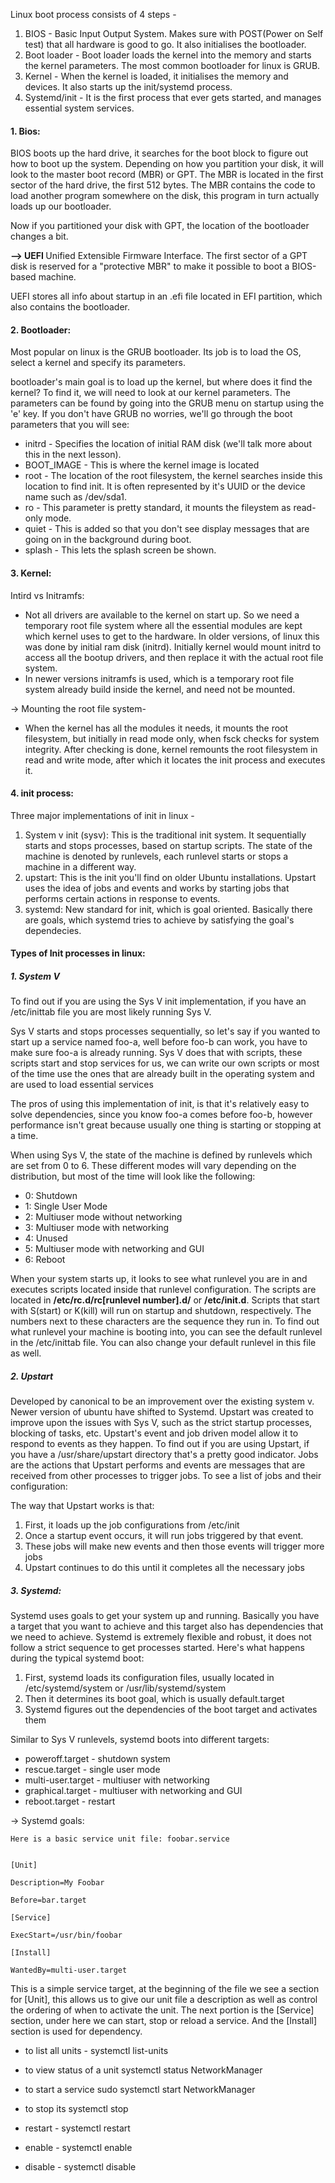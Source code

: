 
Linux boot process consists of 4 steps - 

1. BIOS - Basic Input Output System. Makes sure with POST(Power on Self test) that all hardware is good to go. It also initialises the bootloader. 
2. Boot loader - Boot loader loads the kernel into the memory and starts the kernel parameters. The most common bootloader for linux is GRUB. 
3. Kernel  - When the kernel is loaded, it initialises the memory and devices. It also starts up the init/systemd process. 
4. Systemd/init  - It is the first process that ever gets started, and manages essential system services. 


<h4>1. Bios:</h4>
BIOS boots up the hard drive, it searches for the boot block to figure out how to boot up the system. Depending on how you partition your disk, it will look to the master boot record (MBR) or GPT. The MBR is located in the first sector of the hard drive, the first 512 bytes. The MBR contains the code to load another program somewhere on the disk, this program in turn actually loads up our bootloader.

Now if you partitioned your disk with GPT, the location of the bootloader changes a bit.

 <b>--> UEFI </b> 
Unified Extensible Firmware Interface. The first sector of a GPT disk is reserved for a "protective MBR" to make it possible to boot a BIOS-based machine.


 UEFI stores all info about startup in an .efi file located in EFI partition, which also contains the bootloader. 


<h4>2. Bootloader:</h4>

Most popular on linux is the GRUB bootloader. Its job is to load the OS, select a kernel and specify its parameters. 

bootloader's main goal is to load up the kernel, but where does it find the kernel? To find it, we will need to look at our kernel parameters. The parameters can be found by going into the GRUB menu on startup using the 'e' key. If you don't have GRUB no worries, we'll go through the boot parameters that you will see:

- initrd - Specifies the location of initial RAM disk (we'll talk more about this in the next lesson).
- BOOT_IMAGE - This is where the kernel image is located
- root - The location of the root filesystem, the kernel searches inside this location to find init. It is often represented by it's UUID or the device name such as /dev/sda1.
- ro - This parameter is pretty standard, it mounts the fileystem as read-only mode.
- quiet - This is added so that you don't see display messages that are going on in the background during boot.
- splash - This lets the splash screen be shown.


#### 3. Kernel:

Intird vs Initramfs:

- Not all drivers are available to the kernel on start up. So we need a temporary root file system where all the essential modules are kept which kernel uses to get to the hardware. In older versions, of linux this was done by initial ram disk (initrd). Initially kernel would mount initrd to access all the bootup drivers, and then replace it with the actual root file system. 
- In newer versions initramfs is used, which is a temporary root file system already build inside the kernel, and need not be mounted. 


-> Mounting the root file system- 

- When the kernel has all the modules it needs, it mounts the root filesystem, but initially in read mode only, when fsck checks for system integrity. After checking is done, kernel remounts the root filesystem in read and write mode, after which it locates the init process and executes it. 


<h4>4. init process: </h4>
Three major implementations of init in linux - 

1. System v init (sysv): This is the traditional init system. It sequentially starts and stops processes, based on startup scripts. The state of the machine is denoted by runlevels, each runlevel starts or stops a machine in a different way.
2.  upstart: This is the init you'll find on older Ubuntu installations. Upstart uses the idea of jobs and events and works by starting jobs that performs certain actions in response to events.
3.  systemd:  New standard for init, which is goal oriented. Basically there are goals, which systemd tries to achieve by satisfying the goal's dependecies. 



<h4>Types of Init processes in linux: </h4>
<h5>1. System V </h5>

To find out if you are using the Sys V init implementation, if you have an /etc/inittab file you are most likely running Sys V.

Sys V starts and stops processes sequentially, so let's say if you wanted to start up a service named foo-a, well before foo-b can work, you have to make sure foo-a is already running. Sys V does that with scripts, these scripts start and stop services for us, we can write our own scripts or most of the time use the ones that are already built in the operating system and are used to load essential services

The pros of using this implementation of init, is that it's relatively easy to solve dependencies, since you know foo-a comes before foo-b, however performance isn't great because usually one thing is starting or stopping at a time.

When using Sys V, the state of the machine is defined by runlevels which are set from 0 to 6. These different modes will vary depending on the distribution, but most of the time will look like the following:

- 0: Shutdown
- 1: Single User Mode
- 2: Multiuser mode without networking
- 3: Multiuser mode with networking
- 4: Unused
- 5: Multiuser mode with networking and GUI
- 6: Reboot

When your system starts up, it looks to see what runlevel you are in and executes scripts located inside that runlevel configuration. The scripts are located in **/etc/rc.d/rc[runlevel number].d/** or **/etc/init.d**. Scripts that start with S(start) or K(kill) will run on startup and shutdown, respectively. The numbers next to these characters are the sequence they run in.
To find out what runlevel your machine is booting into, you can see the default runlevel in the /etc/inittab file. You can also change your default runlevel in this file as well.


<h5>2. Upstart</h5>
Developed by canonical to be an improvement over the existing system v. Newer version of ubuntu have shifted to Systemd. Upstart was created to improve upon the issues with Sys V, such as the strict startup processes, blocking of tasks, etc. Upstart's event and job driven model allow it to respond to events as they happen.
To find out if you are using Upstart, if you have a /usr/share/upstart directory that's a pretty good indicator.
Jobs are the actions that Upstart performs and events are messages that are received from other processes to trigger jobs. To see a list of jobs and their configuration:

The way that Upstart works is that:

1. First, it loads up the job configurations from /etc/init
2. Once a startup event occurs, it will run jobs triggered by that event.
3. These jobs will make new events and then those events will trigger more jobs
4. Upstart continues to do this until it completes all the necessary jobs


<h5>3. Systemd: </h5>

Systemd uses goals to get your system up and running. Basically you have a target that you want to achieve and this target also has dependencies that we need to achieve. Systemd is extremely flexible and robust, it does not follow a strict sequence to get processes started. Here's what happens during the typical systemd boot:

1. First, systemd loads its configuration files, usually located in /etc/systemd/system or /usr/lib/systemd/system
2. Then it determines its boot goal, which is usually default.target
3. Systemd figures out the dependencies of the boot target and activates them

Similar to Sys V runlevels, systemd boots into different targets:

- poweroff.target - shutdown system
- rescue.target - single user mode
- multi-user.target - multiuser with networking
- graphical.target - multiuser with networking and GUI
- reboot.target - restart


-> Systemd goals: 

	Here is a basic service unit file: foobar.service

  
	[Unit]
	  
	Description=My Foobar
	  
	Before=bar.target
	
	[Service]
	  
	ExecStart=/usr/bin/foobar

	[Install]
	  
	WantedBy=multi-user.target

This is a simple service target, at the beginning of the file we see a section for [Unit], this allows us to give our unit file a description as well as control the ordering of when to activate the unit. The next portion is the [Service] section, under here we can start, stop or reload a service. And the [Install] section is used for dependency.


- to list all units - 
		systemctl list-units

- to view status of a unit
		systemctl status NetworkManager
- to start a service
		sudo systemctl start NetworkManager

- to stop its systemctl stop
- restart - systemctl restart
- enable - systemctl enable
- disable - systemctl disable